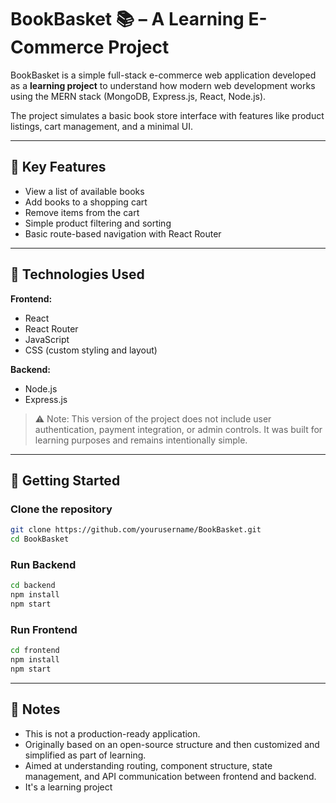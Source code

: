 # BookBasket 📚 – A Learning E-Commerce Project

BookBasket is a simple full-stack e-commerce web application developed as a **learning project** to understand how modern web development works using the MERN stack (MongoDB, Express.js, React, Node.js).

The project simulates a basic book store interface with features like product listings, cart management, and a minimal UI.

---

## 🌟 Key Features

- View a list of available books
- Add books to a shopping cart
- Remove items from the cart
- Simple product filtering and sorting
- Basic route-based navigation with React Router

---

## 🧰 Technologies Used

**Frontend:**
- React
- React Router
- JavaScript
- CSS (custom styling and layout)

**Backend:**
- Node.js
- Express.js

> ⚠️ Note: This version of the project does not include user authentication, payment integration, or admin controls. It was built for learning purposes and remains intentionally simple.

---

## 🚀 Getting Started

### Clone the repository
```bash
git clone https://github.com/yourusername/BookBasket.git
cd BookBasket
```

### Run Backend
```bash
cd backend
npm install
npm start
```

### Run Frontend
```bash
cd frontend
npm install
npm start
```

---

## 📌 Notes

- This is not a production-ready application.
- Originally based on an open-source structure and then customized and simplified as part of learning.
- Aimed at understanding routing, component structure, state management, and API communication between frontend and backend.
- It's a learning project

